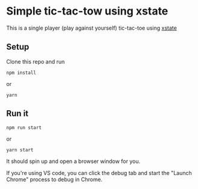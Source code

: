 # Simple tic-tac-tow using xstate

This is a single player (play against yourself) tic-tac-toe using [xstate](https://xstate.js.org/docs/)

## Setup
Clone this repo and run
```
npm install
```
or
```
yarn
```

## Run it
```
npm run start
```
or
```
yarn start
```

It should spin up and open a browser window for you.

If you're using VS code, you can click the debug tab and start the "Launch Chrome" process to debug in Chrome.
